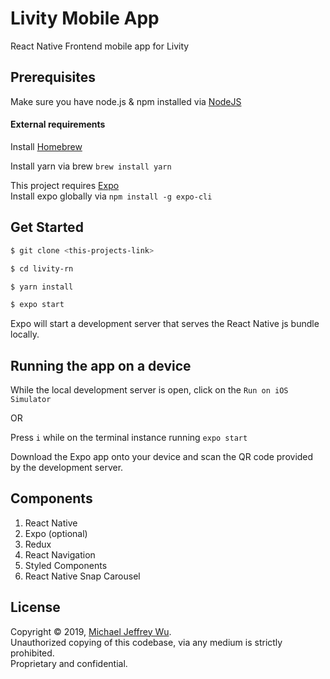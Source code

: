 # Livity Mobile App
React Native Frontend mobile app for Livity

## Prerequisites
Make sure you have node.js & npm installed via [NodeJS](https://nodejs.org/)

#### External requirements
Install [Homebrew](https://brew.sh/)

Install yarn via brew
`brew install yarn`

This project requires [Expo](https://expo.io/)  
Install expo globally via `npm install -g expo-cli`

## Get Started
```bash
$ git clone <this-projects-link>

$ cd livity-rn

$ yarn install

$ expo start
```  
Expo will start a development server that serves the React Native js bundle locally.

## Running the app on a device
While the local development server is open, click on the `Run on iOS Simulator`  
  
OR  
  
Press `i` while on the terminal instance running `expo start`

Download the Expo app onto your device and scan the QR code provided by the development server.

## Components

1. React Native
2. Expo (optional)
3. Redux
4. React Navigation
5. Styled Components
6. React Native Snap Carousel

## License
Copyright © 2019, [Michael Jeffrey Wu](https://github.com/mistermjtek).  
Unauthorized copying of this codebase, via any medium is strictly prohibited.  
Proprietary and confidential.
